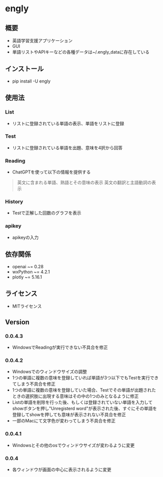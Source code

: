 # engly
## 概要
- 英語学習支援アプリケーション
- GUI
- 単語リストやAPIキーなどの各種データは~/.engly_dataに存在している
## インストール
- pip install -U engly
## 使用法
### List
- リストに登録されている単語の表示、単語をリストに登録
### Test
- リストに登録されている単語を出題、意味を4択から回答
### Reading
- ChatGPTを使って以下の情報を提供する
> 英文に含まれる単語、熟語とその意味の表示
> 英文の翻訳と主語動詞の表示
### History
- Testで正解した回数のグラフを表示
### apikey
- apikeyの入力
## 依存関係
- openai ~= 0.28
- wxPython ~= 4.2.1
- plotly ~= 5.16.1
## ライセンス
- MITライセンス
## Version
### 0.0.4.3
- WindowsでReadingが実行できない不具合を修正
### 0.0.4.2
- Windowsでのウィンドウサイズの調整
- 1つの単語に複数の意味を登録していれば単語が3つ以下でもTestを実行できてしまう不具合を修正
- 1つの単語に複数の意味を登録していた場合、Testでその単語が出題されたときの選択肢に出現する意味はその中の1つのみとなるように修正
- Listの単語を削除を行った後、もしくは登録されていない単語を入力してshowボタンを押し"Unregisterd word"が表示された後、すぐにその単語を登録してshowを押しても意味が表示されない不具合を修正
- 一部のMacにて文字色が変わってしまう不具合を修正
### 0.0.4.1
- Windowsとその他のosでウィンドウサイズが変わるように変更
### 0.0.4
- 各ウィンドウが画面の中心に表示されるように変更